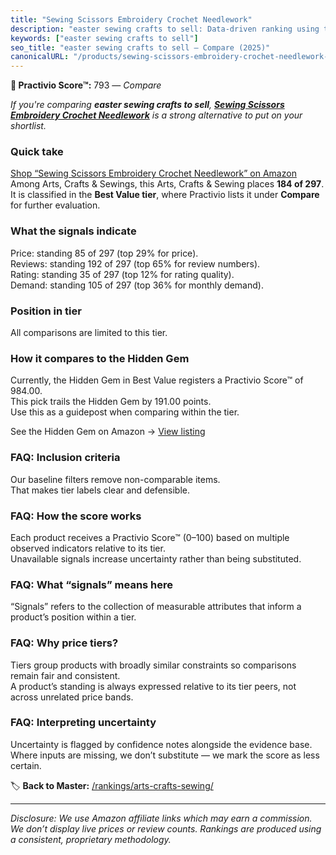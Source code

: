 ```yaml
---
title: "Sewing Scissors Embroidery Crochet Needlework"
description: "easter sewing crafts to sell: Data-driven ranking using the Practivio Score™. Positioned by quality, value, demand, findability, momentum."
keywords: ["easter sewing crafts to sell"]
seo_title: "easter sewing crafts to sell — Compare (2025)"
canonicalURL: "/products/sewing-scissors-embroidery-crochet-needlework-B0D7M7WR2S/"
---
```


**🛒 Practivio Score™:** 793 — _Compare_


*If you're comparing **easter sewing crafts to sell**, **[Sewing Scissors Embroidery Crochet Needlework](https://www.amazon.com/dp/B0D7M7WR2S?tag=practivio-20)** is a strong alternative to put on your shortlist.*
### Quick take
[Shop “Sewing Scissors Embroidery Crochet Needlework” on Amazon](https://www.amazon.com/dp/B0D7M7WR2S?tag=practivio-20)
Among Arts, Crafts & Sewings, this Arts, Crafts & Sewing places **184 of 297**.  
It is classified in the **Best Value tier**, where Practivio lists it under **Compare** for further evaluation.

### What the signals indicate
Price: standing 85 of 297 (top 29% for price).  
Reviews: standing 192 of 297 (top 65% for review numbers).  
Rating: standing 35 of 297 (top 12% for rating quality).  
Demand: standing 105 of 297 (top 36% for monthly demand).

### Position in tier
All comparisons are limited to this tier.

### How it compares to the Hidden Gem
Currently, the Hidden Gem in Best Value registers a Practivio Score™ of 984.00.  
This pick trails the Hidden Gem by 191.00 points.  
Use this as a guidepost when comparing within the tier.  

See the Hidden Gem on Amazon → [View listing](https://www.amazon.com/dp/B00006IFN9?tag=practivio-20)

### FAQ: Inclusion criteria
Our baseline filters remove non-comparable items.  
That makes tier labels clear and defensible.

### FAQ: How the score works
Each product receives a Practivio Score™ (0–100) based on multiple observed indicators relative to its tier.  
Unavailable signals increase uncertainty rather than being substituted.

### FAQ: What “signals” means here
“Signals” refers to the collection of measurable attributes that inform a product’s position within a tier.

### FAQ: Why price tiers?
Tiers group products with broadly similar constraints so comparisons remain fair and consistent.  
A product’s standing is always expressed relative to its tier peers, not across unrelated price bands.

### FAQ: Interpreting uncertainty
Uncertainty is flagged by confidence notes alongside the evidence base.  
Where inputs are missing, we don’t substitute — we mark the score as less certain.

<!-- Missing template for Compare/CompareWithinPriceClass -->


🏷️ **Back to Master:** [/rankings/arts-crafts-sewing/](/rankings/arts-crafts-sewing/)

---
_Disclosure: We use Amazon affiliate links which may earn a commission. We don’t display live prices or review counts. Rankings are produced using a consistent, proprietary methodology._
